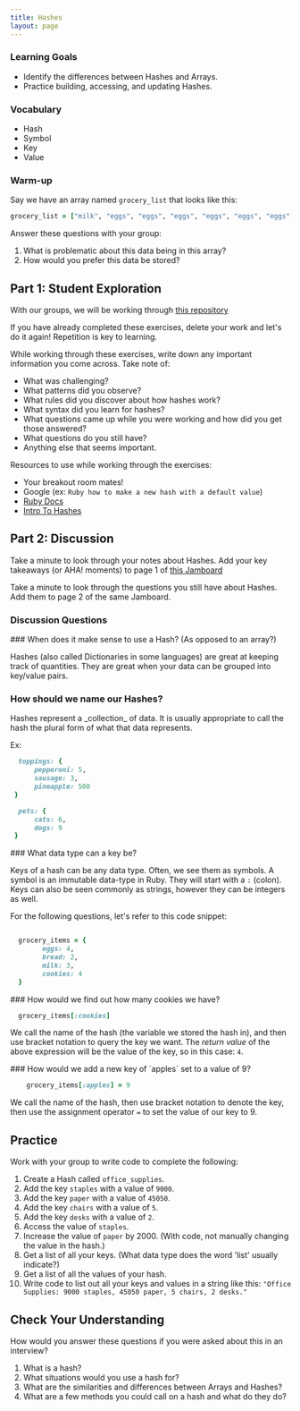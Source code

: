 ```yaml
---
title: Hashes
layout: page
---
```


### Learning Goals
- Identify the differences between Hashes and Arrays. 
- Practice building, accessing, and updating Hashes.

### Vocabulary
- Hash
- Symbol
- Key
- Value

### Warm-up
Say we have an array named `grocery_list` that looks like this:
```ruby
grocery_list = ["milk", "eggs", "eggs", "eggs", "eggs", "eggs", "eggs", "avocado", "avocado", "tortilla", "tortilla", "tortilla", "tortilla", "tortilla", "tortilla", "tortilla", "tortilla", "tortilla"]
```

Answer these questions with your group:
1. What is problematic about this data being in this array?
1. How would you prefer this data be stored?


## Part 1: Student Exploration

With our groups, we will be working through [this repository](https://github.com/turingschool-examples/mod-1-be-exercises/blob/main/ruby_exercises/data-types/collections/spec/hashes_spec.rb)

If you have already completed these exercises, delete your work and let's do it again! Repetition is key to learning. 

While working through these exercises, write down any important information you come across. 
Take note of:
  - What was challenging? 
  - What patterns did you observe?
  - What rules did you discover about how hashes work?
  - What syntax did you learn for hashes?
  - What questions came up while you were working and how did you get those answered?
  - What questions do you still have?
  - Anything else that seems important.

Resources to use while working through the exercises:
  - Your breakout room mates!
  - Google (ex: `Ruby how to make a new hash with a default value`)
  - [Ruby Docs](https://ruby-doc.org/core-2.7.0/Hash.html)
  - [Intro To Hashes](introducing_hashes.md)
 

## Part 2: Discussion

Take a minute to look through your notes about Hashes. Add your key takeaways (or AHA! moments) to page 1 of [this Jamboard](https://jamboard.google.com/d/1MEYR4aLk3Sl6slB4Ad5xDlrMzBU3L4cFqoaJYDGz7cA/edit?usp=sharing) 

Take a minute to look through the questions you still have about Hashes. Add them to page 2 of the same Jamboard.

###  Discussion Questions

<section class="answer">
### When does it make sense to use a Hash? (As opposed to an array?)
  
Hashes (also called Dictionaries in some languages) are great at keeping track of quantities. 
They are great when your data can be grouped into key/value pairs.  
</section>  
  
<section class="answer">
  <h3>How should we name our Hashes?</h3>
  
  <p>Hashes represent a _collection_ of data. It is usually appropriate to call the hash the plural form of what that data represents. 
  
Ex:
```ruby
  toppings: {
      pepperoni: 5,
      sausage: 3,
      pineapple: 500
 }

  pets: {
      cats: 6,
      dogs: 9
 }
```  
  </p>
</section>

<section class="answer">
### What data type can a key be?
  
Keys of a hash can be any data type. 
Often, we see them as symbols.
A symbol is an immutable data-type in Ruby. They will start with a `:` (colon).
Keys can also be seen commonly as strings, however they can be integers as well.
</section>

For the following questions, let's refer to this code snippet:

```ruby

  grocery_items = {
        eggs: 4,
        bread: 2,
        milk: 3,
        cookies: 4  
  }
```

<section class="answer">
### How would we find out how many cookies we have?
  
```ruby
  grocery_items[:cookies]
```
  
We call the name of the hash (the variable we stored the hash in), and then use bracket notation to query the key we want.
The _return value_ of the above expression will be the value of the key, so in this case: `4`.
</section>

<section class="answer">
### How would we add a new key of `apples` set to a value of 9?
  
```ruby
    grocery_items[:apples] = 9
```
  
We call the name of the hash, then use bracket notation to denote the key, then use the assignment operator `=` to set the value of our key to 9. 
</section>


## Practice

Work with your group to write code to complete the following:

1. Create a Hash called `office_supplies`.
1. Add the key `staples` with a value of `9000`.
1. Add the key `paper` with a value of `45050`.
1. Add the key `chairs` with a value of `5`.
1. Add the key `desks` with a value of `2`.
1. Access the value of `staples`.
1. Increase the value of `paper` by 2000. (With code, not manually changing the value in the hash.)
1. Get a list of all your keys. (What data type does the word 'list' usually indicate?)
1. Get a list of all the values of your hash.
1. Write code to list out all your keys and values in a string like this: `"Office Supplies: 9000 staples, 45050 paper, 5 chairs, 2 desks."`

## Check Your Understanding
How would you answer these questions if you were asked about this in an interview? 

1. What is a hash?
1. What situations would you use a hash for? 
1. What are the similarities and differences between Arrays and Hashes? 
1. What are a few methods you could call on a hash and what do they do?

